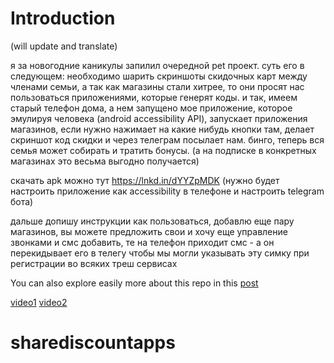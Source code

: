 # Introduction
(will update and translate)

я за новогодние каникулы запилил очередной pet проект.
суть его в следующем: необходимо шарить скриншоты скидочных карт между членами семьи, а так как магазины стали хитрее, то они просят нас пользоваться приложениями, которые генерят коды.
и так, имеем старый телефон дома, а нем запущено мое приложение, которое эмулируя человека (android accessibility API), запускает приложения магазинов, если нужно нажимает на какие нибудь кнопки там, делает скриншот код скидки и через телеграм посылает нам.
бинго, теперь вся семья может собирать и тратить бонусы. (а на подписке в конкретных магазинах это весьма выгодно получается)

скачать apk можно тут https://lnkd.in/dYYZpMDK (нужно будет настроить приложение как accessibility в телефоне и настроить telegram бота)

дальше допишу инструкции как пользоваться, добавлю еще пару магазинов, вы можете предложить свои
и хочу еще управление звонками и смс добавить, те на телефон приходит смс - а он перекидывает его в телегу
чтобы мы могли указывать эту симку при регистрации во всяких треш сервисах

You can also explore easily more about this repo in this [post](https://link.medium.com/teJIu8DRQBb)

[video1](docs/sharediscountapps2.mp4)
[video2](docs/sharediscountapps1.mp4)
# sharediscountapps
